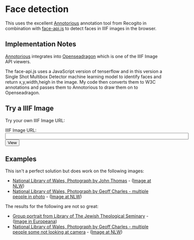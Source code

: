 # Face detection

This uses the excellent [Annotorious](https://recogito.github.io/annotorious/) annotation tool from Recogito in combination with [face-api.js](https://itnext.io/face-api-js-javascript-api-for-face-recognition-in-the-browser-with-tensorflow-js-bcc2a6c4cf07) to detect faces in IIIF images in the browser. 

## Implementation Notes

[Annotorious](https://recogito.github.io/annotorious/) integrates into [Openseadragon](https://openseadragon.github.io/) which is one of the IIIF Image API viewers. 

The face-api.js uses a JavaScript version of tenserflow and in this version a Single Shot Multibox Detector machine learning model to identify faces and return x,y,width,heigh in the image. My code then converts them to W3C annotations and passes them to Annotorious to draw them on to Openseadragon. 

## Try a IIIF Image

Try your own IIIF Image URL: 
<form action="demo.html" method="GET">
<div class="form-group">
<label for="image_api">IIIF Image URL:</label>
<input type="text" id="image_api" name="iiif-content" size="70"/>
<button type="submit">View</button>
</div>    
</form>

## Examples

This isn't a perfect solution but does work on the following images:

 * [National Library of Wales, Photograph by John Thomas](demo.html?iiif-content=https://damsssl.llgc.org.uk/iiif/2.0/image/4670355) - ([Image at NLW](https://viewer.library.wales/4670355))
 * [National Library of Wales, Photograph by Geoff Charles - multiple people in photo](demo.html?iiif-content=https://damsssl.llgc.org.uk/iiif/2.0/image/1459052) - ([Image at NLW](https://viewer.library.wales/1459048))

The results for the following are not so great:

 * [Group portrait from Library of The Jewish Theological Seminary](demo.html?iiif-content=https://media.jhn.ngo/iiif/2/DC_JTSA:oai_jts_jts_38225:38225_PNT_G_01880.tif.tiff) - ([Image in Europeana](https://www.europeana.eu/en/item/232/https___digitalcollections_jtsa_edu_islandora_object_jts_3A38225_datastream_TN_view__5BGroup_20portrait_5D__jpg))
 * [National Library of Wales, Photograph by Geoff Charles - multiple people some not looking at camera](demo.html?iiif-content=https://damsssl.llgc.org.uk/iiif/2.0/image/1459049) - ([Image at NLW](https://viewer.library.wales/1459048))
